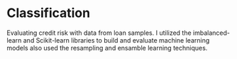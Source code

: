 # Classification
Evaluating credit risk with data from loan samples. I utilized the imbalanced-learn and Scikit-learn libraries to build and evaluate machine learning models also used the resampling and ensamble learning techniques.
